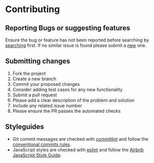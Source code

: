 # Contributing

## Reporting Bugs or suggesting features

Ensure the bug or feature has not been reported before searching by [searching](https://github.com/fernandopasik/hello-web-components/issues) first.
If no similar issue is found please submit a [new](https://github.com/fernandopasik/hello-web-components/issues/new/choose) one.

## Submitting changes

1. Fork the project
2. Create a new branch
3. Commit your proposed changes
4. Consider adding test cases for any new functionality
5. Submit a pull request
6. Please add a clear description of the problem and solution
7. Include any related issue number
8. Please ensure the PR passes the automated checks

## Styleguides

- Git commit messages are checked with [commitlint](https://github.com/marionebl/commitlint) and follow the [conventional commits rules](https://github.com/marionebl/commitlint/tree/master/@commitlint/config-conventional#rules).
- JavaScript styles are checked with [eslint](https://eslint.org/) and follow the [Airbnb JavaScript Style Guide](https://github.com/airbnb/javascript).
